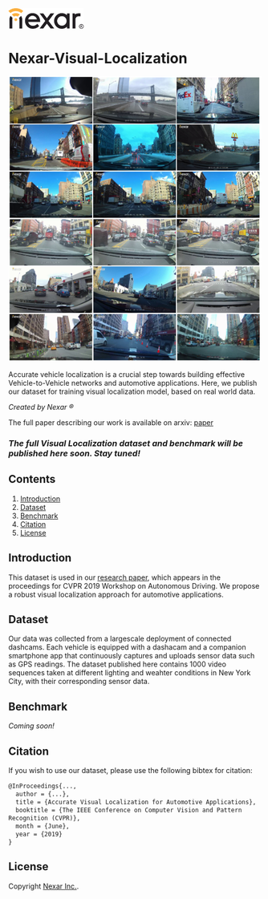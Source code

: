 
<img src=images/nexar_logo.png width=150/>

# Nexar-Visual-Localization

![triplets](images/triplets.png)

Accurate vehicle localization is a crucial step towards building effective Vehicle-to-Vehicle networks and automotive applications. Here, we publish our dataset for training visual localization model, based on real world data. 

_Created by Nexar &reg;_

The full paper describing our work is available on arxiv: [paper](https://arxiv.org/abs/1905.0000)

### ___The full Visual Localization dataset and benchmark will be published here soon. Stay tuned!___

## Contents
1. [Introduction](#introduction)
2. [Dataset](#dataset)
3. [Benchmark](#benchmark)
6. [Citation](#citation)
7. [License](#license)

## Introduction
This dataset is used in our [research paper](https://arxiv.org/abs/1905.0000), which appears in the proceedings for CVPR 2019 Workshop on Autonomous Driving. 
We propose a robust visual localization approach for automotive applications.

## Dataset
Our data was collected from a largescale deployment of connected dashcams. Each vehicle is equipped with a dashacam and a companion smartphone app that continuously captures and uploads sensor data such as GPS readings. The dataset published here contains 1000 video sequences taken at different lighting and weahter conditions in New York City, with their corresponding sensor data. 

## Benchmark
_Coming soon!_

## Citation
If you wish to use our dataset, please use the following bibtex for citation:

	@InProceedings{...,
	  author = {...},
	  title = {Accurate Visual Localization for Automotive Applications},
	  booktitle = {The IEEE Conference on Computer Vision and Pattern Recognition (CVPR)},
	  month = {June},
	  year = {2019}
	}

## License
Copyright [Nexar Inc.](https://getnexar.com/).
